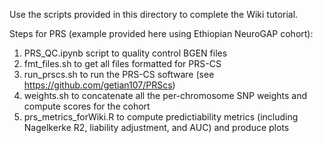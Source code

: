 Use the scripts provided in this directory to complete the Wiki tutorial. 

Steps for PRS (example provided here using Ethiopian NeuroGAP cohort): 
1. PRS_QC.ipynb script to quality control BGEN files
2. fmt_files.sh to get all files formatted for PRS-CS
3. run_prscs.sh to run the PRS-CS software (see https://github.com/getian107/PRScs)
4. weights.sh to concatenate all the per-chromosome SNP weights and compute scores for the cohort
5. prs_metrics_forWiki.R to compute predictiability metrics (including Nagelkerke R2, liability adjustment, and AUC) and produce plots

